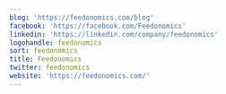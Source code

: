 ```yaml
---
blog: 'https://feedonomics.com/blog'
facebook: 'https://facebook.com/Feedonomics'
linkedin: 'https://linkedin.com/company/feedonomics'
logohandle: feedonomics
sort: feedonomics
title: Feedonomics
twitter: feedonomics
website: 'https://feedonomics.com/'
---
```

